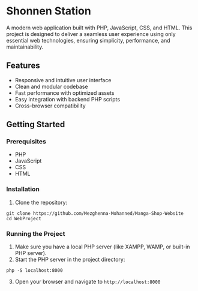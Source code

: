 # Shonnen Station

A modern web application built with PHP, JavaScript, CSS, and HTML. This project is designed to deliver a seamless user experience using only essential web technologies, ensuring simplicity, performance, and maintainability.

## Features

- Responsive and intuitive user interface
- Clean and modular codebase
- Fast performance with optimized assets
- Easy integration with backend PHP scripts
- Cross-browser compatibility

## Getting Started

### Prerequisites

- PHP
- JavaScript
- CSS
- HTML

### Installation

1. Clone the repository:
  ```
  git clone https://github.com/Mezghenna-Mohanned/Manga-Shop-Website
  cd WebProject
  ```

### Running the Project

1. Make sure you have a local PHP server (like XAMPP, WAMP, or built-in PHP server).
2. Start the PHP server in the project directory:
  ```
  php -S localhost:8000
  ```
3. Open your browser and navigate to `http://localhost:8000`
